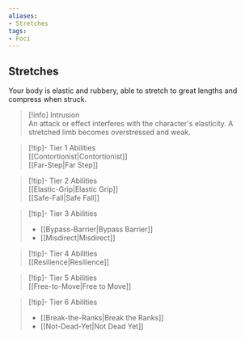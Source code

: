 ```yaml
---
aliases:
- Stretches
tags:
- Foci
---
```


  
## Stretches  
Your body is elastic and rubbery, able to stretch to great lengths and compress when struck.  
 >[!info] Intrusion  
>An attack or effect interferes with the character's elasticity. A stretched limb becomes overstressed and weak.   

>[!tip]- Tier 1 Abilities  
>[[Contortionist|Contortionist]]  
>[[Far-Step|Far Step]]  

>[!tip]- Tier 2 Abilities  
>[[Elastic-Grip|Elastic Grip]]  
>[[Safe-Fall|Safe Fall]]  

>[!tip]- Tier 3 Abilities  
>- [[Bypass-Barrier|Bypass Barrier]]  
>- [[Misdirect|Misdirect]]  

>[!tip]- Tier 4 Abilities  
>[[Resilience|Resilience]]  

>[!tip]- Tier 5 Abilities  
>[[Free-to-Move|Free to Move]]  

>[!tip]- Tier 6 Abilities  
>- [[Break-the-Ranks|Break the Ranks]]  
>- [[Not-Dead-Yet|Not Dead Yet]]